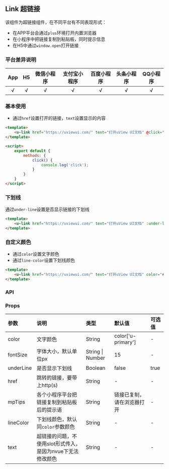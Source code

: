 ## Link 超链接

<demo-model url="/pages/componentsC/link/index"></demo-model>


该组件为超链接组件，在不同平台有不同表现形式：
- 在APP平台会通过`plus`环境打开内置浏览器
- 在小程序中把链接复制到粘贴板，同时提示信息
- 在H5中通过`window.open`打开链接

### 平台差异说明

|App|H5	|微信小程序	|支付宝小程序		|百度小程序	|头条小程序	|QQ小程序	|
|:-:|:-:|:-:		|:-:			|:-:		|:-:		|:-:		|
|√	|√	|√			|√				|√			|√			|√			|

### 基本使用

- 通过`href`设置打开的链接，`text`设置显示的内容

```html
<template>
	<u-link href="https://uviewui.com/" text="打开uView UI文档" @click="click"></u-link>
</template>

<script>
	export default {
		methods: {
			click() {
				console.log('click');
			}
		}
	}
</script>
```

### 下划线

通过`under-line`设置是否显示链接的下划线

```html
<template>
	<u-link href="https://uviewui.com/" text="打开uView UI文档" :under-line="true"></u-link>
</template>
```

### 自定义颜色

- 通过`color`设置文字颜色
- 通过`line-color`设置下划线颜色

```html
<template>
	<u-link href="https://uviewui.com/" text="打开uView UI文档" color="#19be6b" line-color="#19be6b"></u-link>
</template>
```


### API

### Props

| 参数		| 说明													| 类型					| 默认值						|  可选值	|
|:-			|:-														|:-						|:-							|:-			|
| color		| 文字颜色												| String				| color['u-primary']		| -			|
| fontSize	| 字体大小，默认单位px									| String &#124; Number	| 15						| -			|
| underLine	| 是否显示下划线											| Boolean				| false						| true		|
| href		| 跳转的链接，要带上http(s)								| String				| -							| -			|
| mpTips	| 各个小程序平台把链接复制到粘贴板后的提示语					| String				| 链接已复制，请在浏览器打开	| -			|
| lineColor	| 下划线颜色，默认同`color`参数颜色						| String				| -							| -			|
| text		| 超链接的问题，不使用slot形式传入，是因为nvue下无法修改颜色	| String				| -							| -			|
